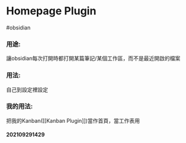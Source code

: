 # Homepage Plugin
#obsidian 

### 用途:
讓obsidian每次打開時都打開某篇筆記/某個工作區，而不是最近開啟的檔案
### 用法:
自己到設定裡設定
### 我的用法:
把我的Kanban([[Kanban Plugin]])當作首頁，當工作表用


#### 202109291429
